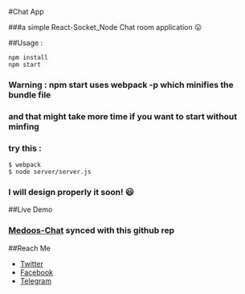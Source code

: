 #Chat App

###a simple React-Socket_Node Chat room application  :stuck_out_tongue:

##Usage :
```
npm install
npm start
```

### Warning : npm start uses webpack -p which minifies the bundle file
### and that might take more time if you want to start without minfing
### try this :
```
$ webpack
$ node server/server.js
```

### I will design properly it soon! :smiley:


##Live Demo
### [Medoos-Chat](https://medoos-chat.herokuapp.com/) synced with this github rep

##Reach Me
* [Twitter](https://twitter.com/ali_sawari24)
* [Facebook](https://www.facebook.com/ali.sawari.3726)
* [Telegram](https://t.me/mrghost0)